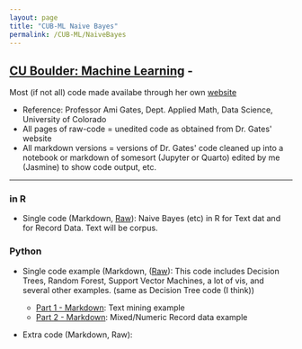 ```yaml
---
layout: page
title: "CUB-ML Naive Bayes"
permalink: /CUB-ML/NaiveBayes
---
```

## [CU Boulder: Machine Learning](../CUB-ML.md) - 
Most (if not all) code made availabe through her own [website](https://gatesboltonanalytics.com/)
- Reference: Professor Ami Gates, Dept. Applied Math, Data Science, University of Colorado
- All pages of raw-code = unedited code as obtained from Dr. Gates' website
- All markdown versions = versions of Dr. Gates' code cleaned up into a notebook or markdown of somesort (Jupyter or Quarto) edited by me (Jasmine) to show code output, etc.

---

### in R
- Single code (Markdown, [Raw](Raw/R-NaiveBayes-Raw.md)): Naive Bayes (etc) in R for Text dat and for Record Data. Text will be corpus.

### Python

- Single code example (Markdown, ([Raw](../DecisionTrees/Raw/Python-DecisionTrees-Raw.md)): This code includes Decision Trees, Random Forest, Support Vector Machines, a lot of vis, and several other examples. (same as Decision Tree code (I think))
    - [Part 1 - Markdown](../DecisionTrees/Markdown/Python-DecisionTrees.html): Text mining example
    - [Part 2 - Markdown](../DecisionTrees/Markdown/Python-DecisionTrees-pt2.html): Mixed/Numeric Record data example

- Extra code (Markdown, Raw): 
